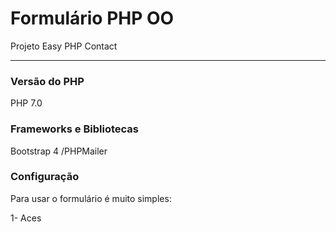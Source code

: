 # Formulário PHP OO

Projeto Easy PHP Contact

 ***

### Versão do PHP 

PHP 7.0

### Frameworks e Bibliotecas

Bootstrap 4
/PHPMailer

### Configuração

Para usar o formulário é muito simples: 

1- Aces
 